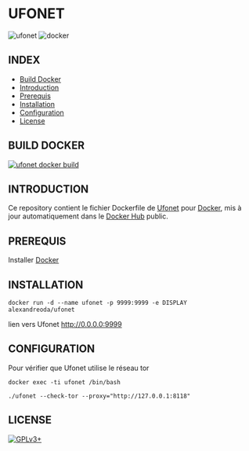 # UFONET

![ufonet](https://raw.githubusercontent.com/oda-alexandre/ufonet/master/logo-ufonet.png) ![docker](https://raw.githubusercontent.com/oda-alexandre/ufonet/master/logo-docker.png)


## INDEX

- [Build Docker](#BUILD)
- [Introduction](#INTRODUCTION)
- [Prerequis](#PREREQUIS)
- [Installation](#INSTALLATION)
- [Configuration](#CONFIGURATION)
- [License](#LICENSE)


## BUILD DOCKER

[![ufonet docker build](https://img.shields.io/docker/build/alexandreoda/ufonet.svg)](https://hub.docker.com/r/alexandreoda/ufonet)


## INTRODUCTION

Ce repository contient le fichier Dockerfile de [Ufonet](https://ufonet.03c8.net/) pour [Docker](https://www.docker.com), mis à jour automatiquement dans le [Docker Hub](https://hub.docker.com/r/alexandreoda/ufonet/) public.


## PREREQUIS

Installer [Docker](https://www.docker.com)


## INSTALLATION

```
docker run -d --name ufonet -p 9999:9999 -e DISPLAY alexandreoda/ufonet
```

lien vers Ufonet http://0.0.0.0:9999


## CONFIGURATION

Pour vérifier que Ufonet utilise le réseau tor

```
docker exec -ti ufonet /bin/bash
```
```
./ufonet --check-tor --proxy="http://127.0.0.1:8118"
```


## LICENSE

[![GPLv3+](http://gplv3.fsf.org/gplv3-127x51.png)](https://github.com/oda-alexandre/ufonet/blob/master/LICENSE)
